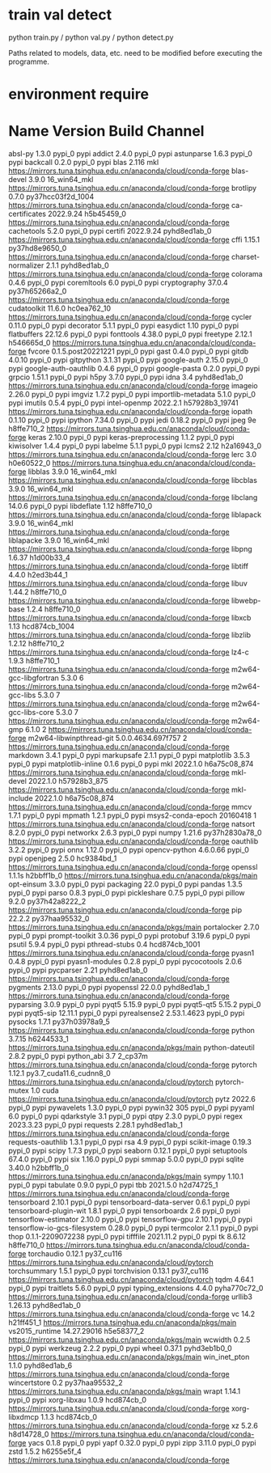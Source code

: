 # train val detect

python train.py /
python val.py /
python detect.py

Paths related to models, data, etc. need to be modified before executing the programme.

# environment require
# Name                    Version                   Build  Channel
absl-py                   1.3.0                    pypi_0    pypi
addict                    2.4.0                    pypi_0    pypi
astunparse                1.6.3                    pypi_0    pypi
backcall                  0.2.0                    pypi_0    pypi
blas                      2.116                       mkl    https://mirrors.tuna.tsinghua.edu.cn/anaconda/cloud/conda-forge
blas-devel                3.9.0              16_win64_mkl    https://mirrors.tuna.tsinghua.edu.cn/anaconda/cloud/conda-forge
brotlipy                  0.7.0           py37hcc03f2d_1004    https://mirrors.tuna.tsinghua.edu.cn/anaconda/cloud/conda-forge
ca-certificates           2022.9.24            h5b45459_0    https://mirrors.tuna.tsinghua.edu.cn/anaconda/cloud/conda-forge
cachetools                5.2.0                    pypi_0    pypi
certifi                   2022.9.24          pyhd8ed1ab_0    https://mirrors.tuna.tsinghua.edu.cn/anaconda/cloud/conda-forge
cffi                      1.15.1           py37hd8e9650_0    https://mirrors.tuna.tsinghua.edu.cn/anaconda/cloud/conda-forge
charset-normalizer        2.1.1              pyhd8ed1ab_0    https://mirrors.tuna.tsinghua.edu.cn/anaconda/cloud/conda-forge
colorama                  0.4.6                    pypi_0    pypi
coremltools               6.0                      pypi_0    pypi
cryptography              37.0.4           py37h65266a2_0    https://mirrors.tuna.tsinghua.edu.cn/anaconda/cloud/conda-forge
cudatoolkit               11.6.0              hc0ea762_10    https://mirrors.tuna.tsinghua.edu.cn/anaconda/cloud/conda-forge
cycler                    0.11.0                   pypi_0    pypi
decorator                 5.1.1                    pypi_0    pypi
easydict                  1.10                     pypi_0    pypi
flatbuffers               22.12.6                  pypi_0    pypi
fonttools                 4.38.0                   pypi_0    pypi
freetype                  2.12.1               h546665d_0    https://mirrors.tuna.tsinghua.edu.cn/anaconda/cloud/conda-forge
fvcore                    0.1.5.post20221221          pypi_0    pypi
gast                      0.4.0                    pypi_0    pypi
gitdb                     4.0.10                   pypi_0    pypi
gitpython                 3.1.31                   pypi_0    pypi
google-auth               2.15.0                   pypi_0    pypi
google-auth-oauthlib      0.4.6                    pypi_0    pypi
google-pasta              0.2.0                    pypi_0    pypi
grpcio                    1.51.1                   pypi_0    pypi
h5py                      3.7.0                    pypi_0    pypi
idna                      3.4                pyhd8ed1ab_0    https://mirrors.tuna.tsinghua.edu.cn/anaconda/cloud/conda-forge
imageio                   2.26.0                   pypi_0    pypi
imgviz                    1.7.2                    pypi_0    pypi
importlib-metadata        5.1.0                    pypi_0    pypi
imutils                   0.5.4                    pypi_0    pypi
intel-openmp              2022.2.1         h57928b3_19741    https://mirrors.tuna.tsinghua.edu.cn/anaconda/cloud/conda-forge
iopath                    0.1.10                   pypi_0    pypi
ipython                   7.34.0                   pypi_0    pypi
jedi                      0.18.2                   pypi_0    pypi
jpeg                      9e                   h8ffe710_2    https://mirrors.tuna.tsinghua.edu.cn/anaconda/cloud/conda-forge
keras                     2.10.0                   pypi_0    pypi
keras-preprocessing       1.1.2                    pypi_0    pypi
kiwisolver                1.4.4                    pypi_0    pypi
labelme                   5.1.1                    pypi_0    pypi
lcms2                     2.12                 h2a16943_0    https://mirrors.tuna.tsinghua.edu.cn/anaconda/cloud/conda-forge
lerc                      3.0                  h0e60522_0    https://mirrors.tuna.tsinghua.edu.cn/anaconda/cloud/conda-forge
libblas                   3.9.0              16_win64_mkl    https://mirrors.tuna.tsinghua.edu.cn/anaconda/cloud/conda-forge
libcblas                  3.9.0              16_win64_mkl    https://mirrors.tuna.tsinghua.edu.cn/anaconda/cloud/conda-forge
libclang                  14.0.6                   pypi_0    pypi
libdeflate                1.12                 h8ffe710_0    https://mirrors.tuna.tsinghua.edu.cn/anaconda/cloud/conda-forge
liblapack                 3.9.0              16_win64_mkl    https://mirrors.tuna.tsinghua.edu.cn/anaconda/cloud/conda-forge
liblapacke                3.9.0              16_win64_mkl    https://mirrors.tuna.tsinghua.edu.cn/anaconda/cloud/conda-forge
libpng                    1.6.37               h1d00b33_4    https://mirrors.tuna.tsinghua.edu.cn/anaconda/cloud/conda-forge
libtiff                   4.4.0                h2ed3b44_1    https://mirrors.tuna.tsinghua.edu.cn/anaconda/cloud/conda-forge
libuv                     1.44.2               h8ffe710_0    https://mirrors.tuna.tsinghua.edu.cn/anaconda/cloud/conda-forge
libwebp-base              1.2.4                h8ffe710_0    https://mirrors.tuna.tsinghua.edu.cn/anaconda/cloud/conda-forge
libxcb                    1.13              hcd874cb_1004    https://mirrors.tuna.tsinghua.edu.cn/anaconda/cloud/conda-forge
libzlib                   1.2.12               h8ffe710_2    https://mirrors.tuna.tsinghua.edu.cn/anaconda/cloud/conda-forge
lz4-c                     1.9.3                h8ffe710_1    https://mirrors.tuna.tsinghua.edu.cn/anaconda/cloud/conda-forge
m2w64-gcc-libgfortran     5.3.0                         6    https://mirrors.tuna.tsinghua.edu.cn/anaconda/cloud/conda-forge
m2w64-gcc-libs            5.3.0                         7    https://mirrors.tuna.tsinghua.edu.cn/anaconda/cloud/conda-forge
m2w64-gcc-libs-core       5.3.0                         7    https://mirrors.tuna.tsinghua.edu.cn/anaconda/cloud/conda-forge
m2w64-gmp                 6.1.0                         2    https://mirrors.tuna.tsinghua.edu.cn/anaconda/cloud/conda-forge
m2w64-libwinpthread-git   5.0.0.4634.697f757               2    https://mirrors.tuna.tsinghua.edu.cn/anaconda/cloud/conda-forge
markdown                  3.4.1                    pypi_0    pypi
markupsafe                2.1.1                    pypi_0    pypi
matplotlib                3.5.3                    pypi_0    pypi
matplotlib-inline         0.1.6                    pypi_0    pypi
mkl                       2022.1.0           h6a75c08_874    https://mirrors.tuna.tsinghua.edu.cn/anaconda/cloud/conda-forge
mkl-devel                 2022.1.0           h57928b3_875    https://mirrors.tuna.tsinghua.edu.cn/anaconda/cloud/conda-forge
mkl-include               2022.1.0           h6a75c08_874    https://mirrors.tuna.tsinghua.edu.cn/anaconda/cloud/conda-forge
mmcv                      1.7.1                    pypi_0    pypi
mpmath                    1.2.1                    pypi_0    pypi
msys2-conda-epoch         20160418                      1    https://mirrors.tuna.tsinghua.edu.cn/anaconda/cloud/conda-forge
natsort                   8.2.0                    pypi_0    pypi
networkx                  2.6.3                    pypi_0    pypi
numpy                     1.21.6           py37h2830a78_0    https://mirrors.tuna.tsinghua.edu.cn/anaconda/cloud/conda-forge
oauthlib                  3.2.2                    pypi_0    pypi
onnx                      1.12.0                   pypi_0    pypi
opencv-python             4.6.0.66                 pypi_0    pypi
openjpeg                  2.5.0                hc9384bd_1    https://mirrors.tuna.tsinghua.edu.cn/anaconda/cloud/conda-forge
openssl                   1.1.1s               h2bbff1b_0    https://mirrors.tuna.tsinghua.edu.cn/anaconda/pkgs/main
opt-einsum                3.3.0                    pypi_0    pypi
packaging                 22.0                     pypi_0    pypi
pandas                    1.3.5                    pypi_0    pypi
parso                     0.8.3                    pypi_0    pypi
pickleshare               0.7.5                    pypi_0    pypi
pillow                    9.2.0            py37h42a8222_2    https://mirrors.tuna.tsinghua.edu.cn/anaconda/cloud/conda-forge
pip                       22.2.2           py37haa95532_0    https://mirrors.tuna.tsinghua.edu.cn/anaconda/pkgs/main
portalocker               2.7.0                    pypi_0    pypi
prompt-toolkit            3.0.36                   pypi_0    pypi
protobuf                  3.19.6                   pypi_0    pypi
psutil                    5.9.4                    pypi_0    pypi
pthread-stubs             0.4               hcd874cb_1001    https://mirrors.tuna.tsinghua.edu.cn/anaconda/cloud/conda-forge
pyasn1                    0.4.8                    pypi_0    pypi
pyasn1-modules            0.2.8                    pypi_0    pypi
pycocotools               2.0.6                    pypi_0    pypi
pycparser                 2.21               pyhd8ed1ab_0    https://mirrors.tuna.tsinghua.edu.cn/anaconda/cloud/conda-forge
pygments                  2.13.0                   pypi_0    pypi
pyopenssl                 22.0.0             pyhd8ed1ab_1    https://mirrors.tuna.tsinghua.edu.cn/anaconda/cloud/conda-forge
pyparsing                 3.0.9                    pypi_0    pypi
pyqt5                     5.15.9                   pypi_0    pypi
pyqt5-qt5                 5.15.2                   pypi_0    pypi
pyqt5-sip                 12.11.1                  pypi_0    pypi
pyrealsense2              2.53.1.4623              pypi_0    pypi
pysocks                   1.7.1            py37h03978a9_5    https://mirrors.tuna.tsinghua.edu.cn/anaconda/cloud/conda-forge
python                    3.7.15               h6244533_1    https://mirrors.tuna.tsinghua.edu.cn/anaconda/pkgs/main
python-dateutil           2.8.2                    pypi_0    pypi
python_abi                3.7                     2_cp37m    https://mirrors.tuna.tsinghua.edu.cn/anaconda/cloud/conda-forge
pytorch                   1.12.1          py3.7_cuda11.6_cudnn8_0    https://mirrors.tuna.tsinghua.edu.cn/anaconda/cloud/pytorch
pytorch-mutex             1.0                        cuda    https://mirrors.tuna.tsinghua.edu.cn/anaconda/cloud/pytorch
pytz                      2022.6                   pypi_0    pypi
pywavelets                1.3.0                    pypi_0    pypi
pywin32                   305                      pypi_0    pypi
pyyaml                    6.0                      pypi_0    pypi
qdarkstyle                3.1                      pypi_0    pypi
qtpy                      2.3.0                    pypi_0    pypi
regex                     2023.3.23                pypi_0    pypi
requests                  2.28.1             pyhd8ed1ab_1    https://mirrors.tuna.tsinghua.edu.cn/anaconda/cloud/conda-forge
requests-oauthlib         1.3.1                    pypi_0    pypi
rsa                       4.9                      pypi_0    pypi
scikit-image              0.19.3                   pypi_0    pypi
scipy                     1.7.3                    pypi_0    pypi
seaborn                   0.12.1                   pypi_0    pypi
setuptools                67.4.0                   pypi_0    pypi
six                       1.16.0                   pypi_0    pypi
smmap                     5.0.0                    pypi_0    pypi
sqlite                    3.40.0               h2bbff1b_0    https://mirrors.tuna.tsinghua.edu.cn/anaconda/pkgs/main
sympy                     1.10.1                   pypi_0    pypi
tabulate                  0.9.0                    pypi_0    pypi
tbb                       2021.5.0             h2d74725_1    https://mirrors.tuna.tsinghua.edu.cn/anaconda/cloud/conda-forge
tensorboard               2.10.1                   pypi_0    pypi
tensorboard-data-server   0.6.1                    pypi_0    pypi
tensorboard-plugin-wit    1.8.1                    pypi_0    pypi
tensorboardx              2.6                      pypi_0    pypi
tensorflow-estimator      2.10.0                   pypi_0    pypi
tensorflow-gpu            2.10.1                   pypi_0    pypi
tensorflow-io-gcs-filesystem 0.28.0                   pypi_0    pypi
termcolor                 2.1.1                    pypi_0    pypi
thop                      0.1.1-2209072238          pypi_0    pypi
tifffile                  2021.11.2                pypi_0    pypi
tk                        8.6.12               h8ffe710_0    https://mirrors.tuna.tsinghua.edu.cn/anaconda/cloud/conda-forge
torchaudio                0.12.1               py37_cu116    https://mirrors.tuna.tsinghua.edu.cn/anaconda/cloud/pytorch
torchsummary              1.5.1                    pypi_0    pypi
torchvision               0.13.1               py37_cu116    https://mirrors.tuna.tsinghua.edu.cn/anaconda/cloud/pytorch
tqdm                      4.64.1                   pypi_0    pypi
traitlets                 5.6.0                    pypi_0    pypi
typing_extensions         4.4.0              pyha770c72_0    https://mirrors.tuna.tsinghua.edu.cn/anaconda/cloud/conda-forge
urllib3                   1.26.13            pyhd8ed1ab_0    https://mirrors.tuna.tsinghua.edu.cn/anaconda/cloud/conda-forge
vc                        14.2                 h21ff451_1    https://mirrors.tuna.tsinghua.edu.cn/anaconda/pkgs/main
vs2015_runtime            14.27.29016          h5e58377_2    https://mirrors.tuna.tsinghua.edu.cn/anaconda/pkgs/main
wcwidth                   0.2.5                    pypi_0    pypi
werkzeug                  2.2.2                    pypi_0    pypi
wheel                     0.37.1             pyhd3eb1b0_0    https://mirrors.tuna.tsinghua.edu.cn/anaconda/pkgs/main
win_inet_pton             1.1.0              pyhd8ed1ab_6    https://mirrors.tuna.tsinghua.edu.cn/anaconda/cloud/conda-forge
wincertstore              0.2              py37haa95532_2    https://mirrors.tuna.tsinghua.edu.cn/anaconda/pkgs/main
wrapt                     1.14.1                   pypi_0    pypi
xorg-libxau               1.0.9                hcd874cb_0    https://mirrors.tuna.tsinghua.edu.cn/anaconda/cloud/conda-forge
xorg-libxdmcp             1.1.3                hcd874cb_0    https://mirrors.tuna.tsinghua.edu.cn/anaconda/cloud/conda-forge
xz                        5.2.6                h8d14728_0    https://mirrors.tuna.tsinghua.edu.cn/anaconda/cloud/conda-forge
yacs                      0.1.8                    pypi_0    pypi
yapf                      0.32.0                   pypi_0    pypi
zipp                      3.11.0                   pypi_0    pypi
zstd                      1.5.2                h6255e5f_4    https://mirrors.tuna.tsinghua.edu.cn/anaconda/cloud/conda-forge
